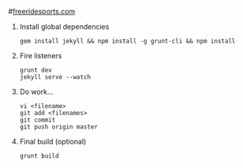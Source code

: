 #[freeridesports.com](http://www.freeridesports.com)

1. Install global dependencies
	```
	gem install jekyll && npm install -g grunt-cli && npm install
	```

2. Fire listeners
	```
	grunt dev
	jekyll serve --watch
	```

3. Do work...
	```
	vi <filename>
	git add <filenames>
	git commit
	git push origin master
	```

5. Final build (optional)
	```
	grunt build
	```
